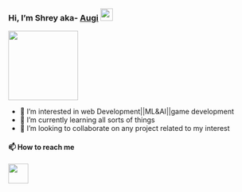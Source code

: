 ### Hi, I’m Shrey aka- [Augi][Instagram]  <a href="https://www.gautamkrishnar.com/"><img src="https://media.giphy.com/media/hvRJCLFzcasrR4ia7z/giphy.gif" width="25px"></a>
<img src="https://media.giphy.com/media/Q7SKqn3G97xpmfSOvG/giphy.gif" width="140" height="140" />

- 👀 I’m interested in web Development||ML&AI||game development
- 🌱 I’m currently learning all sorts of things 
- 💞️ I’m looking to collaborate on any project related to my interest

#### 📫 How to reach me
[<img src="https://raw.githubusercontent.com/jmnote/z-icons/master/svg/twitter.svg" width="40" height="40" />][twitter]

<!---
shrey0723/shrey0723 is a ✨ special ✨ repository because its `README.md` (this file) appears on your GitHub profile.
You can click the Preview link to take a look at your changes.
--->
[Instagram]: https://www.instagram.com/shrey.dubey/
[twitter]: https://twitter.com/Augi_spark
[linkdin]: https://www.linkedin.com/in/shrey-dubey-6109b0192
